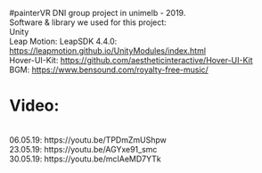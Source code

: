 #painterVR
DNI group project in unimelb - 2019.
<br>
Software & library we used for this project:
<br>
Unity
<br>
Leap Motion: LeapSDK 4.4.0: https://leapmotion.github.io/UnityModules/index.html 
<br>
Hover-UI-Kit: https://github.com/aestheticinteractive/Hover-UI-Kit 
<br>
BGM: https://www.bensound.com/royalty-free-music/ 
<br>
# Video: 
<br>
06.05.19: https://youtu.be/TPDmZmUShpw 
<br>
23.05.19: https://youtu.be/AGYxe91_smc 
<br>
30.05.19: https://youtu.be/mcIAeMD7YTk 
